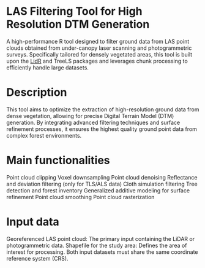 # LAS Filtering Tool for High Resolution DTM Generation #
A high-performance R tool designed to filter ground data from LAS point clouds obtained from under-canopy laser scanning and photogrammetric surveys. Specifically tailored for densely vegetated areas, this tool is built upon the [LidR]([http://www.google.fr/](https://github.com/r-lidar/lidR) "LidR") and TreeLS packages and leverages chunk processing to efficiently handle large datasets.

# Description #
This tool aims to optimize the extraction of high-resolution ground data from dense vegetation, allowing for precise Digital Terrain Model (DTM) generation. By integrating advanced filtering techniques and surface refinement processes, it ensures the highest quality ground point data from complex forest environments.

# Main functionalities #
Point cloud clipping
Voxel downsampling
Point cloud denoising
Reflectance and deviation filtering (only for TLS/ALS data)
Cloth simulation filtering
Tree detection and forest inventory
Generalized additive modeling for surface refinement
Point cloud smoothing
Point cloud rasterization 

# Input data #
Georeferenced LAS point cloud: The primary input containing the LiDAR or photogrammetric data.
Shapefile for the study area: Defines the area of interest for processing.
Both input datasets must share the same coordinate reference system (CRS).

